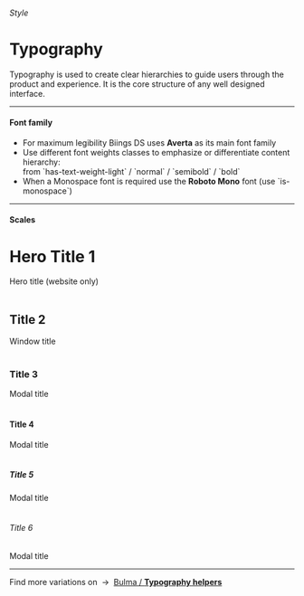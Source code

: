 <h6 class="subtitle is-5 has-text-grey has-text-weight-semibold">Style</h6><h1 class="title is-1 has-text-weight-bold">Typography</h1>
<p class="subtitle is-5">
    <span class="has-text-weight-semibold">Typography</span> is used to create clear hierarchies to guide users through the product and experience. It is the core structure of any well designed interface.
</p>

<hr class="is-large is-visible">

<h4 class="title is-4 has-text-weight-semibold">Font family</h4>

<ul class="list">
    <li>For maximum legibility Biings DS uses <strong>Averta</strong> as its main font family</li>
    <li>Use different font weights classes to emphasize or differentiate content hierarchy:<br>from `has-text-weight-light` / `normal` / `semibold` / `bold`</li>
    <li>When a Monospace font is required use the <strong class="has-text-monospace">Roboto Mono</strong> font (use `is-monospace`)</li>
</ul>

<hr class="is-large is-visible">

<h4 class="title is-4 is-spaced has-text-weight-semibold">Scales</h4>

<h1 class="title is-1">Hero Title 1</h1><div class="subtitle is-6 has-text-grey">Hero title (website only)</div>
<br>
<h2 class="title is-2">Title 2</h2><div class="subtitle is-6 has-text-grey">Window title</div><br>

<h3 class="title is-3">Title 3</h3><div class="subtitle is-6 has-text-grey">Modal title</div>
<br>
<h4 class="title is-4">Title 4</h4><div class="subtitle is-6 has-text-grey">Modal title</div>
<br>
<h5 class="title is-5">Title 5</h5><div class="subtitle is-6 has-text-grey">Modal title</div>
<br>
<h6 class="title is-6">Title 6</h6><div class="subtitle is-6 has-text-grey">Modal title</div>

<hr class="is-large">

<div class="box is-bordered">
    Find more variations on &nbsp;→&nbsp; <a href="http://bulma.io/documentation/modifiers/typography-helpers/" target="blank">Bulma / <strong>Typography helpers</strong></a>
</div>